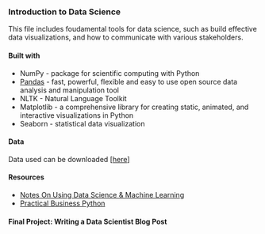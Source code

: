 ### Introduction to Data Science

This file includes foudamental tools for data science, such as build effective data visualizations, and how to communicate with various stakeholders.

#### Built with

- NumPy - package for scientific computing with Python
- [Pandas](https://pandas.pydata.org/pandas-docs/stable/index.html) - fast, powerful, flexible and easy to use open source data analysis and manipulation tool
- NLTK - Natural Language Toolkit
- Matplotlib - a comprehensive library for creating static, animated, and interactive visualizations in Python
- Seaborn - statistical data visualization

#### Data 
Data used can be downloaded [[here](https://drive.google.com/drive/folders/1r6m-_mJodLqhQL1LbLrfsdGd6YCjJCGS?usp=sharing)]

#### Resources
- [Notes On Using Data Science & Machine Learning](https://chrisalbon.com/)
- [Practical Business Python](https://pbpython.com/categorical-encoding.html)

#### Final Project: Writing a Data Scientist Blog Post

